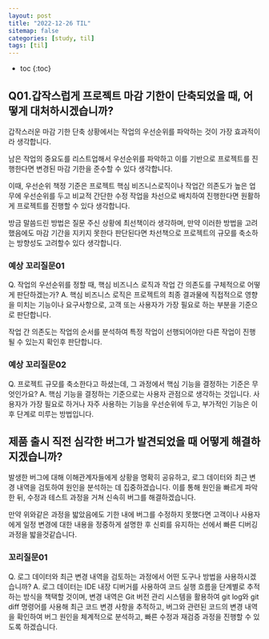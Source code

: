```yaml
---
layout: post
title: "2022-12-26 TIL"
sitemap: false
categories: [study, til]
tags: [til]
---
```


* toc
{:toc}

## Q01.갑작스럽게 프로젝트 마감 기한이 단축되었을 때, 어떻게 대처하시겠습니까?
갑작스러운 마감 기한 단축 상황에서는 작업의 우선순위를 파악하는 것이 가장 효과적이라 생각합니다.

남은 작업의 중요도를 리스트업해서 우선순위를 파악하고 이를 기반으로 프로젝트를 진행한다면 변경된 마감 기한을 준수할 수 있다 생각합니다.

이때, 우선순위 책정 기준은 프로젝트 핵심 비즈니스로직이나 작업간 의존도가 높은 업무에 우선순위를 두고 비교적 간단한 수정 작업을 차선으로 배치하여 진행한다면 원활하게 프로젝트를 진행할 수 있다 생각합니다.

방금 말씀드린 방법은 질문 주신 상황에 최선책이라 생각하며, 만약 이러한 방법을 고려했음에도 마감 기간을 지키지 못한다 판단된다면 차선책으로 프로젝트의 규모를 축소하는 방향성도 고려할수 있다 생각합니다.

### 예상 꼬리질문01
Q. 작업의 우선순위를 정할 때, 핵심 비즈니스 로직과 작업 간 의존도를 구체적으로 어떻게 판단하겠는가?
A. 핵심 비즈니스 로직은 프로젝트의 최종 결과물에 직접적으로 영향을 미치는 기능이나 요구사항으로, 고객 또는 사용자가 가장 필요로 하는 부분을 기준으로 판단합니다.

작업 간 의존도는 작업의 순서를 분석하여 특정 작업이 선행되어야만 다른 작업이 진행될 수 있는지 확인후 판단합니다.

### 예상 꼬리질문02
Q. 프로젝트 규모를 축소한다고 하셨는데, 그 과정에서 핵심 기능을 결정하는 기준은 무엇인가요?
A. 핵심 기능을 결정하는 기준으로는 사용자 관점으로 생각하는 것입니다. 사용자가 가장 필요로 하거나 자주 사용하는 기능을 우선순위에 두고, 부가적인 기능은 이후 단계로 미루는 방법입니다.

## 제품 출시 직전 심각한 버그가 발견되었을 때 어떻게 해결하지겠습니까?
발생한 버그에 대해 이해관계자들에게 상황을 명확히 공유하고, 로그 데이터와 최근 변경 내역을 검토하여 원인을 분석하는 데 집중하겠습니다. 이를 통해 원인을 빠르게 파악한 뒤, 수정과 테스트 과정을 거쳐 신속히 버그를 해결하겠습니다.

만약 위와같은 과정을 밟았음에도 기한 내에 버그를 수정하지 못했다면 고객이나 사용자에게 일정 변경에 대한 내용을 정중하게 설명한 후 신뢰를 유지하는 선에서 빠른 디버깅 과정을 밟을것같습니다.
   
### 꼬리질문01
Q. 로그 데이터와 최근 변경 내역을 검토하는 과정에서 어떤 도구나 방법을 사용하시겠습니까?
A. 로그 데이터는 IDE 내장 디버거를 사용하여 코드 실행 흐름을 단계별로 추적하는 방식을 책택할 것이며, 변경 내역은 Git 버전 관리 시스템을 활용하여 git log와 git diff 명령어를 사용해 최근 코드 변경 사항을 추적하고, 버그와 관련된 코드의 변경 내역을 확인하여 버그 원인을 체계적으로 분석하고, 빠른 수정과 재검증 과정을 진행할 수 있도록 하겠습니다.

